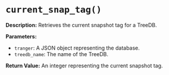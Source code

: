 # `current_snap_tag()`

**Description:**
Retrieves the current snapshot tag for a TreeDB.

**Parameters:**
- `tranger`: A JSON object representing the database.
- `treedb_name`: The name of the TreeDB.

**Return Value:**
An integer representing the current snapshot tag.
